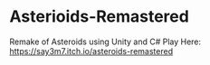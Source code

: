 # Asterioids-Remastered
Remake of Asteroids using Unity and C#
Play Here:
https://say3m7.itch.io/asteroids-remastered
